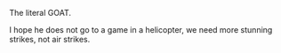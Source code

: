 The literal GOAT.

I hope he does not go to a game in a helicopter, we need more stunning strikes, not air strikes.